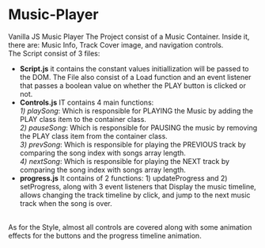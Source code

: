 # Music-Player
Vanilla JS Music Player
The Project consist of a Music Container. Inside it, there are: Music Info, Track Cover image, and navigation controls.<br> The Script consist of 3 files:<br>
<ul>
  <li><b>Script.js</b> it contains the constant values initiallization will be passed to the DOM. The File also consist of a Load function and an event listener that passes a boolean value on whether the PLAY button is clicked or not.</li>
  <li><b>Controls.js</b> IT contains 4 main functions:<br>
    <i> 1) playSong</i>: Which is responsible for PLAYING the Music by adding the PLAY class item to the container class.<br>
    <i> 2) pauseSong</i>: Which is responsible for PAUSING the music by removing the PLAY class item from the container class.<br>
    <i> 3) prevSong</i>: Which is responsible for playing the PREVIOUS track by comparing the song index with songs array length.<br>
    <i> 4) nextSong</i>: Which is responsible for playing the NEXT track by comparing the song index with songs array length.<br>
      </li>
  <li><b>progress.js</b> It contains of 2 functions: 1) updateProgress and 2) setProgress, along with 3 event listeners that Display the music timeline, allows changing the track timeline by click, and jump to the next music track when the song is over.  </li>
</ul><br>
As for the Style, almost all controls are covered along with some animation effects for the buttons and the progress timeline animation.
